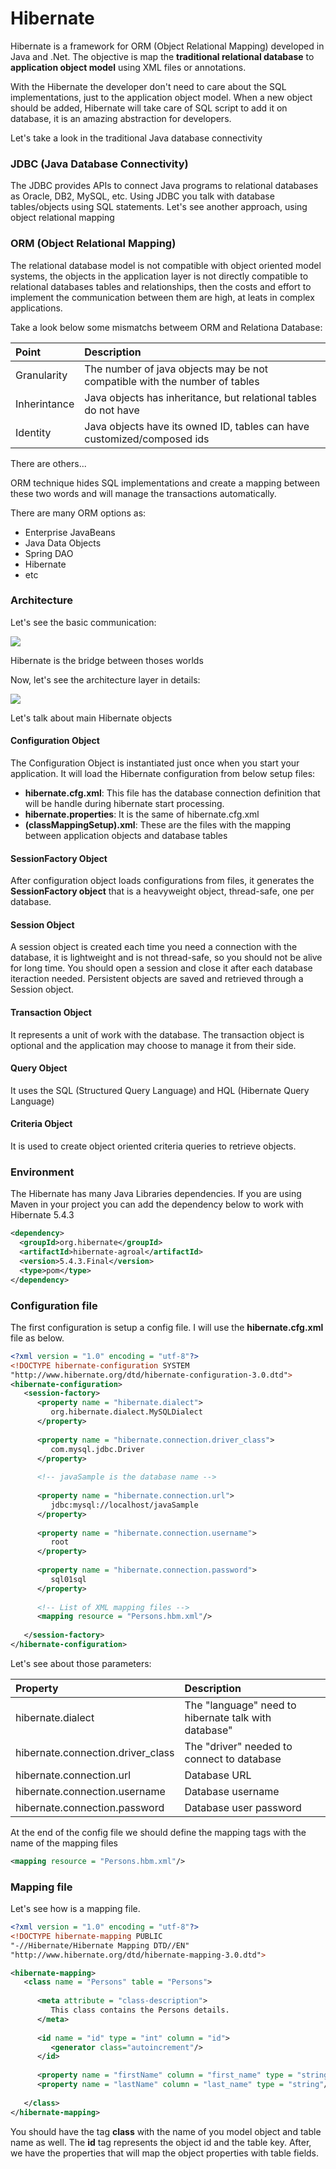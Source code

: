 # Hibernate

Hibernate is a framework for ORM (Object Relational Mapping) developed in Java and .Net. The objective is map the **traditional relational database** to **application object model** using XML files or annotations. 

With the Hibernate the developer don't need to care about the SQL implementations, just to the application object model. When a new object should be added, Hibernate will take care of SQL script to add it on database, it is an amazing abstraction for developers.

Let's take a look in the traditional Java database connectivity

### JDBC (Java Database Connectivity)

The JDBC provides APIs to connect Java programs to relational databases as Oracle, DB2, MySQL, etc. Using JDBC you talk with database tables/objects using SQL statements. Let's see another approach, using object relational mapping

### ORM (Object Relational Mapping)

The relational database model is not compatible with object oriented model systems, the objects in the application layer is not directly compatible to relational databases tables and relationships, then the costs and effort to implement the communication between them are high, at leats in complex applications.

Take a look below some mismatchs betweem ORM and Relationa Database:

| Point | Description |
| :---  | :--- |
| Granularity | The number of java objects may be not compatible with the number of tables |
| Inherintance | Java objects has inheritance, but relational tables do not have |
| Identity | Java objects have its owned ID, tables can have customized/composed ids |

There are others...

ORM technique hides SQL implementations and create a mapping between these two words and will manage the transactions automatically.

There are many ORM options as:

* Enterprise JavaBeans
* Java Data Objects
* Spring DAO
* Hibernate
* etc

### Architecture

Let's see the basic communication:

![](../images/hibernate.png)

Hibernate is the bridge between thoses worlds

Now, let's see the architecture layer in details:

![](../images/hibernate_layer.png)

Let's talk about main Hibernate objects

#### Configuration Object

The Configuration Object is instantiated just once when you start your application. It will load the Hibernate configuration from below setup files:

* **hibernate.cfg.xml**: This file has the database connection definition that will be handle during hibernate start processing.
* **hibernate.properties**: It is the same of hibernate.cfg.xml
* **(classMappingSetup).xml**: These are the files with the mapping between application objects and database tables

#### SessionFactory Object

After configuration object loads configurations from files, it generates the **SessionFactory object** that is a heavyweight object, thread-safe, one per database.

#### Session Object

A session object is created each time you need a connection with the database, it is lightweight and is not thread-safe, so you should not be alive for long time. You should open a session and close it after each database iteraction needed. Persistent objects are saved and retrieved through a Session object.

#### Transaction Object

It represents a unit of work with the database. The transaction object is optional and the application may choose to manage it from their side.

#### Query Object

It uses the SQL (Structured Query Language) and HQL (Hibernate Query Language) 

#### Criteria Object

It is used to create object oriented criteria queries to retrieve objects.

### Environment

The Hibernate has many Java Libraries dependencies. If you are using Maven in your project you can add the dependency below to work with Hibernate 5.4.3

```xml
<dependency>
  <groupId>org.hibernate</groupId>
  <artifactId>hibernate-agroal</artifactId>
  <version>5.4.3.Final</version>
  <type>pom</type>
</dependency>
```

### Configuration file

The first configuration is setup a config file. I will use the **hibernate.cfg.xml** file as below.

```xml
<?xml version = "1.0" encoding = "utf-8"?>
<!DOCTYPE hibernate-configuration SYSTEM 
"http://www.hibernate.org/dtd/hibernate-configuration-3.0.dtd">
<hibernate-configuration>
   <session-factory>
      <property name = "hibernate.dialect">
         org.hibernate.dialect.MySQLDialect
      </property>
      
      <property name = "hibernate.connection.driver_class">
         com.mysql.jdbc.Driver
      </property>
      
      <!-- javaSample is the database name -->
      
      <property name = "hibernate.connection.url">
         jdbc:mysql://localhost/javaSample
      </property>
      
      <property name = "hibernate.connection.username">
         root
      </property>
      
      <property name = "hibernate.connection.password">
         sql01sql
      </property>
      
      <!-- List of XML mapping files -->
      <mapping resource = "Persons.hbm.xml"/>
      
   </session-factory>
</hibernate-configuration>
```

Let's see about those parameters:

| Property | Description |
| :---      | :---        | 
| hibernate.dialect | The "language" need to hibernate talk with database" |
| hibernate.connection.driver_class | The "driver" needed to connect to database |
| hibernate.connection.url | Database URL | 
| hibernate.connection.username | Database username |
| hibernate.connection.password | Database user password |

At the end of the config file we should define the mapping tags with the name of the mapping files

```xml
<mapping resource = "Persons.hbm.xml"/>
```

### Mapping file

Let's see how is a mapping file. 

```xml
<?xml version = "1.0" encoding = "utf-8"?>
<!DOCTYPE hibernate-mapping PUBLIC 
"-//Hibernate/Hibernate Mapping DTD//EN"
"http://www.hibernate.org/dtd/hibernate-mapping-3.0.dtd"> 

<hibernate-mapping>
   <class name = "Persons" table = "Persons">
      
      <meta attribute = "class-description">
         This class contains the Persons details. 
      </meta>
      
      <id name = "id" type = "int" column = "id">
         <generator class="autoincrement"/>
      </id>
      
      <property name = "firstName" column = "first_name" type = "string"/>
      <property name = "lastName" column = "last_name" type = "string"/>
      
   </class>
</hibernate-mapping>
```

You should have the tag **class** with the name of you model object and table name as well. The **id** tag represents the object id and the table key. After, we have the properties that will map the object properties with table fields.


